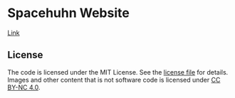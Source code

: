 # Spacehuhn Website

[Link](https://spacehuhn.github.io)  

## License 

The code is licensed under the MIT License. See the [license file](LICENSE) for details.  
Images and other content that is not software code is licensed under [CC BY-NC 4.0](https://creativecommons.org/licenses/by-nc/4.0/).  
